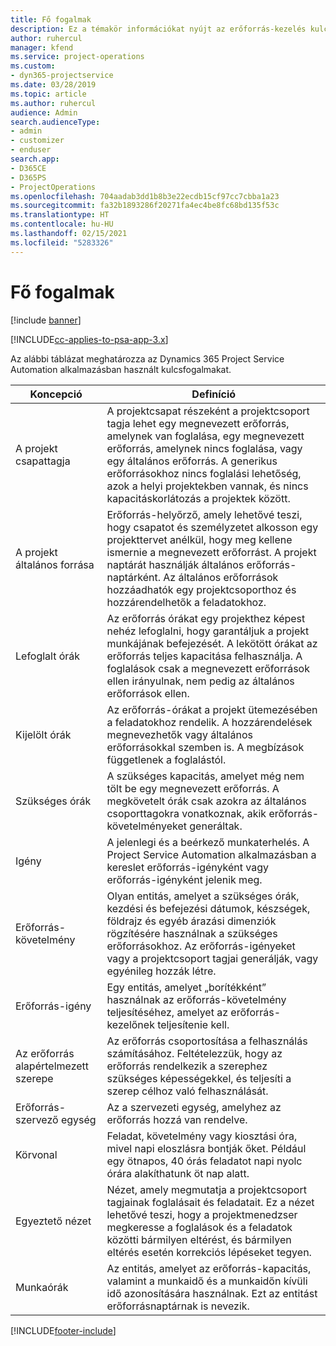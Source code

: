```yaml
---
title: Fő fogalmak
description: Ez a témakör információkat nyújt az erőforrás-kezelés kulcsfontosságú koncepcióiról a Project Service Automation területén.
author: ruhercul
manager: kfend
ms.service: project-operations
ms.custom:
- dyn365-projectservice
ms.date: 03/28/2019
ms.topic: article
ms.author: ruhercul
audience: Admin
search.audienceType:
- admin
- customizer
- enduser
search.app:
- D365CE
- D365PS
- ProjectOperations
ms.openlocfilehash: 704aadab3dd1b8b3e22ecdb15cf97cc7cbba1a23
ms.sourcegitcommit: fa32b1893286f20271fa4ec4be8fc68bd135f53c
ms.translationtype: HT
ms.contentlocale: hu-HU
ms.lasthandoff: 02/15/2021
ms.locfileid: "5283326"
---
```

# <a name="key-concepts"></a>Fő fogalmak

[!include [banner](../includes/psa-now-project-operations.md)]

[!INCLUDE[cc-applies-to-psa-app-3.x](../includes/cc-applies-to-psa-app-3x.md)]

Az alábbi táblázat meghatározza az Dynamics 365 Project Service Automation alkalmazásban használt kulcsfogalmakat.

| Koncepció                    | Definíció |
|----------------------------|------------|
| A projekt csapattagja        | A projektcsapat részeként a projektcsoport tagja lehet egy megnevezett erőforrás, amelynek van foglalása, egy megnevezett erőforrás, amelynek nincs foglalása, vagy egy általános erőforrás. A generikus erőforrásokhoz nincs foglalási lehetőség, azok a helyi projektekben vannak, és nincs kapacitáskorlátozás a projektek között. |
| A projekt általános forrása   | Erőforrás-helyőrző, amely lehetővé teszi, hogy csapatot és személyzetet alkosson egy projekttervet anélkül, hogy meg kellene ismernie a megnevezett erőforrást. A projekt naptárát használják általános erőforrás-naptárként. Az általános erőforrások hozzáadhatók egy projektcsoporthoz és hozzárendelhetők a feladatokhoz. |
| Lefoglalt órák               | Az erőforrás órákat egy projekthez képest nehéz lefoglalni, hogy garantáljuk a projekt munkájának befejezését. A lekötött órákat az erőforrás teljes kapacitása felhasználja. A foglalások csak a megnevezett erőforrások ellen irányulnak, nem pedig az általános erőforrások ellen. |
| Kijelölt órák             | Az erőforrás-órákat a projekt ütemezésében a feladatokhoz rendelik. A hozzárendelések megnevezhetők vagy általános erőforrásokkal szemben is. A megbízások függetlenek a foglalástól. |
| Szükséges órák             | A szükséges kapacitás, amelyet még nem tölt be egy megnevezett erőforrás. A megkövetelt órák csak azokra az általános csoporttagokra vonatkoznak, akik erőforrás-követelményeket generáltak. |
| Igény                     | A jelenlegi és a beérkező munkaterhelés. A Project Service Automation alkalmazásban a kereslet erőforrás-igényként vagy erőforrás-igényként jelenik meg. |
| Erőforrás-követelmény       | Olyan entitás, amelyet a szükséges órák, kezdési és befejezési dátumok, készségek, földrajz és egyéb árazási dimenziók rögzítésére használnak a szükséges erőforrásokhoz. Az erőforrás-igényeket vagy a projektcsoport tagjai generálják, vagy egyénileg hozzák létre. |
| Erőforrás-igény           | Egy entitás, amelyet „borítékként” használnak az erőforrás-követelmény teljesítéséhez, amelyet az erőforrás-kezelőnek teljesítenie kell. |
| Az erőforrás alapértelmezett szerepe      | Az erőforrás csoportosítása a felhasználás számításához. Feltételezzük, hogy az erőforrás rendelkezik a szerephez szükséges képességekkel, és teljesíti a szerep célhoz való felhasználását. |
| Erőforrás-szervező egység | Az a szervezeti egység, amelyhez az erőforrás hozzá van rendelve. |
| Körvonal                    | Feladat, követelmény vagy kiosztási óra, mivel napi eloszlásra bontják őket. Például egy ötnapos, 40 órás feladatot napi nyolc órára alakíthatunk öt nap alatt. |
| Egyeztető nézet        | Nézet, amely megmutatja a projektcsoport tagjainak foglalásait és feladatait. Ez a nézet lehetővé teszi, hogy a projektmenedzser megkeresse a foglalások és a feladatok közötti bármilyen eltérést, és bármilyen eltérés esetén korrekciós lépéseket tegyen. |
| Munkaórák                 | Az entitás, amelyet az erőforrás-kapacitás, valamint a munkaidő és a munkaidőn kívüli idő azonosítására használnak. Ezt az entitást erőforrásnaptárnak is nevezik. |


[!INCLUDE[footer-include](../includes/footer-banner.md)]